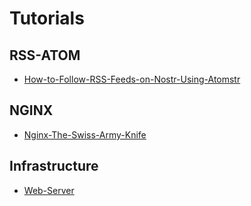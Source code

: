 #  Tutorials
## RSS-ATOM

- [How-to-Follow-RSS-Feeds-on-Nostr-Using-Atomstr](http://gollum.libretechsystems.xyz/wiki/Tutorials/RSS-ATOM/How-to-Follow-RSS-Feeds-on-Nostr-Using-Atomstr.md)

## NGINX

- [Nginx-The-Swiss-Army-Knife](http://gollum.libretechsystems.xyz/wiki/Tutorials/NGINX/The-Swiss-Army-Knife.md)

## Infrastructure

- [Web-Server](http://gollum.libretechsystems.xyz/wiki/Tutorials/Infrastructure/Web-Server.md)